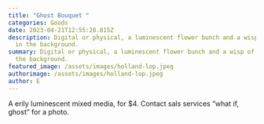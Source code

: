 ```yaml
---
title: "Ghost Bouquet "
categories: Goods
date: 2023-04-21T12:55:28.815Z
description: Digital or physical, a luminescent flower bunch and a wisp of blue
  in the background.
summary: Digital or physical, a luminescent flower bunch and a wisp of blue in
  the background.
featured_image: /assets/images/holland-lop.jpeg
authorimage: /assets/images/holland-lop.jpeg
author: E
---
```

A erily luminescent mixed media, for $4. Contact sals services “what if, ghost” for a photo.